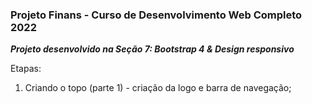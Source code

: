 <h3> Projeto Finans - Curso de Desenvolvimento Web Completo 2022</h3>

<b>_Projeto desenvolvido na Seção 7: Bootstrap 4 & Design responsivo_</b>

Etapas:

1.  Criando o topo (parte 1) - criação da logo e barra de navegação;
